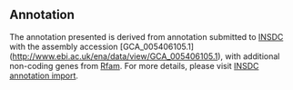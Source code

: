 
Annotation
----------

The annotation presented is derived from annotation submitted to
[INSDC](http://www.insdc.org) with the assembly accession [GCA\_005406105.1]
(http://www.ebi.ac.uk/ena/data/view/GCA_005406105.1),
with additional non-coding genes from
[Rfam](http://rfam.xfam.org/). For more details, please visit [INSDC
annotation import](http://ensemblgenomes.org/info/data/insdc_annotation).
